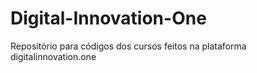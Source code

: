 # Digital-Innovation-One
Repositório para códigos dos cursos feitos na plataforma digitalinnovation.one
